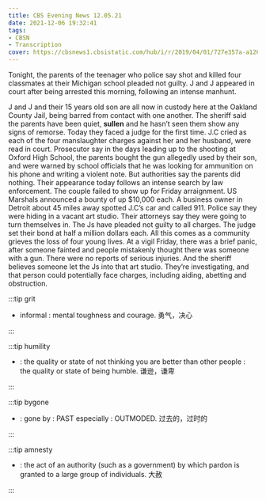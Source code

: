 ```yaml
---
title: CBS Evening News 12.05.21
date: 2021-12-06 19:32:41
tags:
- CBSN
- Transcription
cover: https://cbsnews1.cbsistatic.com/hub/i/r/2019/04/01/727e357a-a126-4138-a2c5-4d3222669d57/thumbnail/640x360/3ff2761028dc5c65cc4f07acd54bcd5c/cbsn2-logo-1920x1080.jpg
---
```

Tonight, the parents of the teenager who police say shot and killed four classmates at their Michigan school pleaded not guilty. J and J appeared in court after being arrested this morning, following an intense manhunt.

J and J and their 15 years old son are all now in custody here at the Oakland County Jail, being barred from contact with one another. The sheriff said the parents have been quiet, **sullen** and he hasn’t seen them show any signs of remorse. Today they faced a judge for the first time. J.C cried as each of the four manslaughter charges against her and her husband, were read in court. Prosecutor say in the days leading up to the shooting at Oxford High School, the parents bought the gun allegedly used by their son, and were warned by school officials that he was looking for ammunition on his phone and writing a violent note. But authorities say the parents did nothing. Their appearance today follows an intense search by law enforcement. The couple failed to show up for Friday arraignment. US Marshals announced a bounty of up $10,000 each. A business owner in Detroit about 45 miles away spotted J.C’s car and called 911. Police say they were hiding in a vacant art studio. Their attorneys say they were going to turn themselves in. The Js have pleaded not guilty to all charges. The judge set their bond at half a million dollars each. All this comes as a community grieves the loss of four young lives. At a vigil Friday, there was a brief panic, after someone fainted and people mistakenly thought there was someone with a gun. There were no reports of serious injuries. And the sheriff believes someone let the Js into that art studio. They’re investigating, and that person could potentially face charges, including aiding, abetting and obstruction.

:::tip grit

- informal : mental toughness and courage. 勇气，决心
  
:::

:::tip humility

- : the quality or state of not thinking you are better than other people : the quality or state of being humble. 谦逊，谦卑

:::

:::tip bygone

- : gone by : PAST especially : OUTMODED. 过去的，过时的
  
:::

:::tip amnesty

- : the act of an authority (such as a government) by which pardon is granted to a large group of individuals. 大赦
  
:::
